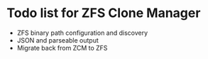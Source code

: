 # Todo list for ZFS Clone Manager

- ZFS binary path configuration and discovery
- JSON and parseable output
- Migrate back from ZCM to ZFS